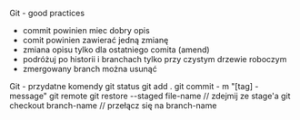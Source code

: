 Git - good practices

* commit powinien miec dobry opis
* comit powinien zawierać jedną zmianę
* zmiana opisu tylko dla ostatniego comita (amend)
* podróżuj po historii i branchach tylko przy czystym drzewie roboczym
* zmergowany branch można usunąć


Git - przydatne komendy
git status
git add .
git commit - m "[tag] - message"
git remote
git restore --staged file-name // zdejmij ze stage'a
git checkout branch-name // przełącz się na branch-name
